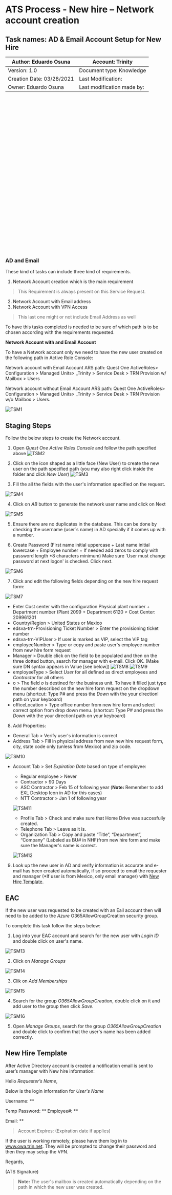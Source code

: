 # ATS Process - New hire – Network account creation
## Task names: AD & Email Account Setup for New Hire

|Author: Eduardo Osuna | Account: Trinity|
|-------------------------|-----------------------------------|
|Version: 1.0             |Document type: Knowledge           |
|Creation Date: 03/28/2021|Last Modification:                 |
|Owner: Eduardo Osuna    |Last modification made by:         |

<br></br>
<br></br>
<br></br>
<br></br>
<br></br>
<br></br>
<br></br>
<br></br>
<br></br>
<br></br>
<br></br>
<br></br>
<br></br>
<br></br>

### AD and Email

These kind of tasks can include three kind of requirements. 

1. Network Account creation which is the main requirement

> This Requirement is always present on this Service Request.

2. Network Account with Email address
3. Network Account with VPN Access 

> This last one might or not include Email Address as well

To have this tasks completed is needed to be sure of which path is to be chosen according with the requirements requested.

**Network Account with and Email Account**

To have a Network account only we need to have the new user created on the following path in Active Role Console:

Network account with Email Account
ARS path: Quest One ActiveRoles> Configuration > Managed Units> _Trinity > Service Desk > TRN Provision w/ Mailbox > Users

Network account without Email Account
ARS path: Quest One ActiveRoles> Configuration > Managed Units> _Trinity > Service Desk > TRN Provision w/o Mailbox > Users.

![TSM1](TSM1.png)

## Staging Steps

Follow the below steps to create the Network account. 

1. Open *Quest One Active Roles Console* and follow the path specified 
above ![TSM2](TSM2.png)

2. Click on the icon shaped as a little face (New User) to create the new user on the path specified path (you may also right click inside the folder and click *New User*) ![TSM3](TSM3.png)

3. Fill the all the fields with the user's information specified on the request. 

![TSM4](TSM4.png)

4. Click on *AB* button to generate the network user name and click on Next

![TSM5](TSM5.png)

5. Ensure there are no duplicates in the database. This can be done by checking the username (user´s name) in AD specially if it comes up with a number.

6. Create Password (First name initial uppercase + Last name initial lowercase + Employee number + If needed add zeros to comply with password length *8 characters minimum) Make sure 'User must change password at next logon' is checked.  Click next. 

![TSM6](TSM6.png)

7. Click and edit the following fields depending on the new hire request form:

![TSM7](TSM7.png)

- Enter Cost center with the configuration Physical plant number + Department number (Plant 2099 + Department 6120 > Cost Center: 209961201
- Country/Region > United States or Mexico
- edsva-trn-Provisioning Ticket Number > Enter the provisioning ticket number
- edsva-trn-VIPUser > If user is marked as VIP, select the VIP tag
- employeeNumber > Type or copy and paste user's employee number from new hire form request
- Manager > Double click on the field to be populated and then on the three dotted button, search for manager with e-mail. Click OK. (Make sure DN syntax appears in Value [see below])
    ![TSM8](TSM8.png)
    ![TSM9](TSM9.png)
- employeeType > Select *User* for all defined as direct employees and *Contractor* for all others
- o > The field *o* is destined for the business unit. To have it filled just type the number described on the new hire form request on the dropdown menu (shortcut: Type P# and press the *Down* with the your directionl path on your keyboard)
- officeLocation > Type office number from new hire form and select correct option from drop down menu.  (shortcut: Type P# and press the *Down* with the your directionl path on your keyboard)

8. Add Properties:

- General Tab > Verify user's information is correct
- Address Tab > Fill in physical address from new new hire request form, city, state code only (unless from Mexico) and zip code.

![TSM10](TSM10.png)

- Account Tab > Set *Expiration Date* based on type of employee:
  - Regular employee > Never
  - Contractor > 90 Days
  - ASC Contractor > Feb 15 of following year (**Note:** Remember to add EXL Desktop Icon in AD for this cases)
  - NTT Contractor > Jan 1 of following year

  ![TSM11](TSM11.png)

  - Profile Tab > Check and make sure that Home Drive was succesfully created. 
  - Telephone Tab > Leave as it is.
  - Organization Tab > Copy and paste “Title”, “Department”, “Company” (Labeled as BU# in NHF)from new hire form and make sure the Manager's name is correct.

  ![TSM12](TSM12.png)

9. Look up the new user in AD and verify information is accurate and e-mail has been created automatically, if so proceed to email the requester and manager (*If user is from Mexico, only email manager) with [New Hire Template](#New-Hire-Template).

## EAC

If the new user was requested to be created with an Eail account then will need to be added to the *Azure* O365AllowGroupCreation security group.

To complete this task follow the steps below:

1. Log into your EAC account and search for the new user with *Login ID* and double click on user's name.

![TSM13](TSM13.png)

2. Click on *Manage Groups*

![TSM14](TSM14.png)

3. Clik on *Add Memberships*

![TSM15](TSM15.png)

4. Search for the group *O365AllowGroupCreation*, double click on it and add user to the group then click *Save*.

![TSM16](TSM16.png)

5. Open *Manage Groups*, search for the group *O365AllowGroupCreation* and double click to confirm that the user's name has been added correctly.


## New Hire Template


After Active Directory account is created a notification email is sent to user’s manager with New hire information:

Hello *Requester’s Name*,

Below is the login information for *User's Name*

Username: **

Temp Password: **
Employee#: **

Email: **

> Account Expires: (Expiration date if applies)

If the user is working remotely, please have them log in to www.owa.trin.net. They will be prompted to change their password and then they may setup the VPN.

Regards,

(ATS Signature)





> **Note:** The user's mailbox is created automatically depending on the path in which the new user was created.

